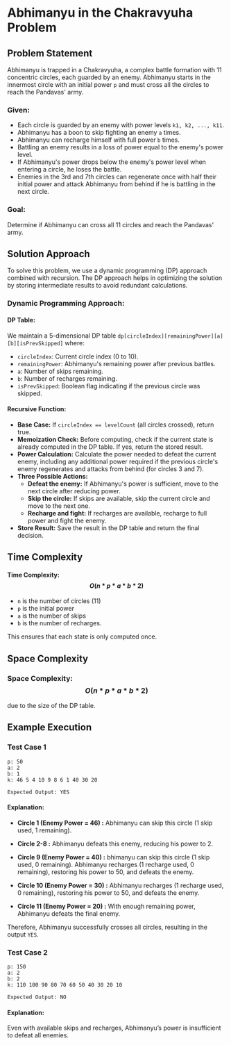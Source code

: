# Abhimanyu in the Chakravyuha Problem
## Problem Statement
Abhimanyu is trapped in a Chakravyuha, a complex battle formation with 11 concentric circles, each guarded by an enemy. Abhimanyu starts in the innermost circle with an initial power `p` and must cross all the circles to reach the Pandavas' army.

### Given:
- Each circle is guarded by an enemy with power levels `k1, k2, ..., k11`.
- Abhimanyu has a boon to skip fighting an enemy `a` times.
- Abhimanyu can recharge himself with full power `b` times.
- Battling an enemy results in a loss of power equal to the enemy's power level.
- If Abhimanyu's power drops below the enemy's power level when entering a circle, he loses the battle.
- Enemies in the 3rd and 7th circles can regenerate once with half their initial power and attack Abhimanyu from behind if he is battling in the next circle.

### Goal:
Determine if Abhimanyu can cross all 11 circles and reach the Pandavas' army.

## Solution Approach
To solve this problem, we use a dynamic programming (DP) approach combined with recursion. The DP approach helps in optimizing the solution by storing intermediate results to avoid redundant calculations.

### Dynamic Programming Approach:
#### DP Table:
We maintain a 5-dimensional DP table `dp[circleIndex][remainingPower][a][b][isPrevSkipped]` where:

- `circleIndex`: Current circle index (0 to 10).
- `remainingPower`: Abhimanyu's remaining power after previous battles.
- `a`: Number of skips remaining.
- `b`: Number of recharges remaining.
- `isPrevSkipped`: Boolean flag indicating if the previous circle was skipped.

#### Recursive Function:
- **Base Case:** If `circleIndex == levelCount` (all circles crossed), return true.
- **Memoization Check:** Before computing, check if the current state is already computed in the DP table. If yes, return the stored result.
- **Power Calculation:** Calculate the power needed to defeat the current enemy, including any additional power required if the previous circle's enemy regenerates and attacks from behind (for circles 3 and 7).
- **Three Possible Actions:**
    - **Defeat the enemy:** If Abhimanyu's power is sufficient, move to the next circle after reducing power.
    - **Skip the circle:** If skips are available, skip the current circle and move to the next one.
    - **Recharge and fight:** If recharges are available, recharge to full power and fight the enemy.
- **Store Result:** Save the result in the DP table and return the final decision.

## Time Complexity
#### Time Complexity: $$O(n * p * a * b * 2)$$

- `n` is the number of circles (11)
- `p` is the initial power
- `a` is the number of skips
- `b` is the number of recharges.

This ensures that each state is only computed once.

## Space Complexity
### Space Complexity: $$O(n * p * a * b * 2)$$ 
due to the size of the DP table.

## Example Execution
### Test Case 1
```
p: 50
a: 2
b: 1
k: 46 5 4 10 9 8 6 1 40 30 20

Expected Output: YES
```

#### Explanation: 
- **Circle 1 (Enemy Power = 46) :** Abhimanyu can skip this circle (1 skip used, 1 remaining).

- **Circle 2-8 :** Abhimanyu defeats this enemy, reducing his power to 2.

- **Circle 9 (Enemy Power = 40) :** bhimanyu can skip this circle (1 skip used, 0 remaining).
Abhimanyu recharges (1 recharge used, 0 remaining), restoring his power to 50, and defeats the enemy.

- **Circle 10 (Enemy Power = 30) :** Abhimanyu recharges (1 recharge used, 0 remaining), restoring his power to 50, and defeats the enemy.

- **Circle 11 (Enemy Power = 20) :** With enough remaining power, Abhimanyu defeats the final enemy.

Therefore, Abhimanyu successfully crosses all circles, resulting in the output `YES`.

### Test Case 2
```
p: 150
a: 2
b: 2
k: 110 100 90 80 70 60 50 40 30 20 10

Expected Output: NO
```
#### Explanation: 
Even with available skips and recharges, Abhimanyu’s power is insufficient to defeat all enemies.

